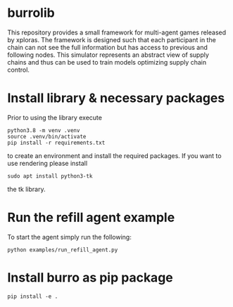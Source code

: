# burrolib

This repository provides a small framework for multi-agent games released by xploras. The framework is designed 
such that each participant in the chain can not see the full information but has access to previous and 
following nodes. This simulator represents an abstract view of supply chains and thus can be used to train models optimizing supply chain control.

# Install library & necessary packages

Prior to using the library execute

```
python3.8 -m venv .venv
source .venv/bin/activate
pip install -r requirements.txt
```

to create an environment and install the required packages. If you want to use rendering please install

```
sudo apt install python3-tk
```

the tk library. 

# Run the refill agent example

To start the agent simply run the following:
```
python examples/run_refill_agent.py
```

# Install burro as pip package
```
pip install -e .
```
